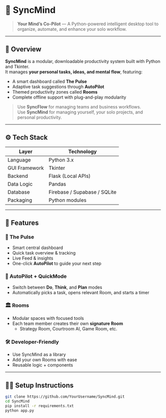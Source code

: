 # 🧠 SyncMind

> **Your Mind’s Co-Pilot** — A Python-powered intelligent desktop tool to organize, automate, and enhance your solo workflow.

---

## 🌟 Overview

**SyncMind** is a modular, downloadable productivity system built with Python and Tkinter.  
It manages **your personal tasks, ideas, and mental flow**, featuring:

- A smart dashboard called **The Pulse**
- Adaptive task suggestions through **AutoPilot**
- Themed productivity zones called **Rooms**
- Complete offline support with plug-and-play modularity

> Use **SyncFlow** for managing teams and business workflows.  
> Use **SyncMind** for managing yourself, your solo projects, and personal productivity.

---

## ⚙️ Tech Stack

| Layer         | Technology                   |
| ------------- | ---------------------------- |
| Language      | Python 3.x                   |
| GUI Framework | Tkinter                      |
| Backend       | Flask (Local APIs)           |
| Data Logic    | Pandas                       |
| Database      | Firebase / Supabase / SQLite |
| Packaging     | Python modules               |

---

## 🚀 Features

### 🧭 The Pulse

- Smart central dashboard
- Quick task overview & tracking
- Live Feed & insights
- One-click **AutoPilot** to guide your next step

### 🔄 AutoPilot + QuickMode

- Switch between **Do**, **Think**, and **Plan** modes
- Automatically picks a task, opens relevant Room, and starts a timer

### 🏛️ Rooms

- Modular spaces with focused tools
- Each team member creates their own **signature Room**
  - Strategy Room, Courtroom AI, Game Room, etc.

### 🛠️ Developer-Friendly

- Use SyncMind as a library
- Add your own Rooms with ease
- Reusable logic + components

---

## 🧑‍💻 Setup Instructions

```bash
git clone https://github.com/YourUsername/SyncMind.git
cd SyncMind
pip install -r requirements.txt
python app.py
```
